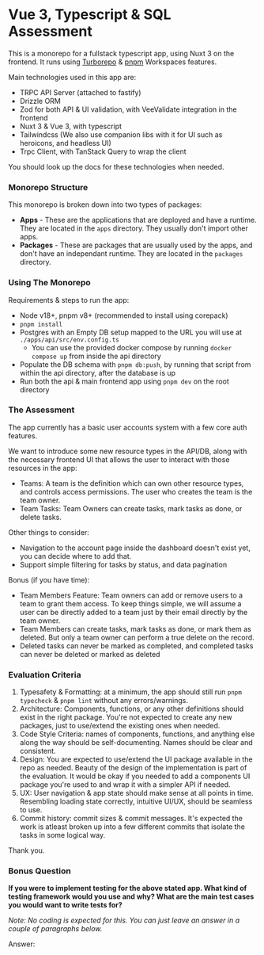 # Vue 3, Typescript & SQL Assessment

This is a monorepo for a fullstack typescript app, using Nuxt 3 on the frontend. It runs using [Turborepo](https://turbo.build/repo) & [pnpm](https://pnpm.io) Workspaces features.

Main technologies used in this app are:
- TRPC API Server (attached to fastify)
- Drizzle ORM
- Zod for both API & UI validation, with VeeValidate integration in the frontend
- Nuxt 3 & Vue 3, with typescript
- Tailwindcss (We also use companion libs with it for UI such as heroicons, and headless UI)
- Trpc Client, with TanStack Query to wrap the client

You should look up the docs for these technologies when needed.

### Monorepo Structure

This monorepo is broken down into two types of packages:

- **Apps** - These are the applications that are deployed and have a runtime. They are located in the `apps` directory. They usually don't import other apps.
- **Packages** - These are packages that are usually used by the apps, and don't have an independant runtime. They are located in the `packages` directory.

### Using The Monorepo

Requirements & steps to run the app:

- Node v18+, pnpm v8+ (recommended to install using corepack)
- `pnpm install`
- Postgres with an Empty DB setup mapped to the URL you will use at `./apps/api/src/env.config.ts`
  - You can use the provided docker compose by running `docker compose up` from inside the api directory
- Populate the DB schema with `pnpm db:push`, by running that script from within the api directory, after the database is up
- Run both the api & main frontend app using `pnpm dev` on the root directory

### The Assessment

The app currently has a basic user accounts system with a few core auth features.

We want to introduce some new resource types in the API/DB, along with the necessary frontend UI that allows the user to interact with those resources in the app:

- Teams: A team is the definition which can own other resource types, and controls access permissions. The user who creates the team is the team owner.
- Team Tasks: Team Owners can create tasks, mark tasks as done, or delete tasks.

Other things to consider:
- Navigation to the account page inside the dashboard doesn't exist yet, you can decide where to add that.
- Support simple filtering for tasks by status, and data pagination

Bonus (if you have time):
- Team Members Feature: Team owners can add or remove users to a team to grant them access. To keep things simple, we will assume a user can be directly added to a team just by their email directly by the team owner.
- Team Members can create tasks, mark tasks as done, or mark them as deleted. But only a team owner can perform a true delete on the record.
- Deleted tasks can never be marked as completed, and completed tasks can never be deleted or marked as deleted

### Evaluation Criteria

1. Typesafety & Formatting: at a minimum, the app should still run `pnpm typecheck` & `pnpm lint` without any errors/warnings.
2. Architecture: Components, functions, or any other definitions should exist in the right package. You're not expected to create any new packages, just to use/extend the existing ones when needed.
3. Code Style Criteria: names of components, functions, and anything else along the way should be self-documenting. Names should be clear and consistent.
4. Design: You are expected to use/extend the UI package available in the repo as needed. Beauty of the design of the implementation is part of the evaluation. It would be okay if you needed to add a components UI package you're used to and wrap it with a simpler API if needed.
5. UX: User navigation & app state should make sense at all points in time. Resembling loading state correctly, intuitive UI/UX, should be seamless to use.
6. Commit history: commit sizes & commit messages. It's expected the work is atleast broken up into a few different commits that isolate the tasks in some logical way.

Thank you.

### Bonus Question

**If you were to implement testing for the above stated app. What kind of testing framework would you use and why? What are the main test cases you would want to write tests for?**

*Note: No coding is expected for this. You can just leave an answer in a couple of paragraphs below.*

Answer:
